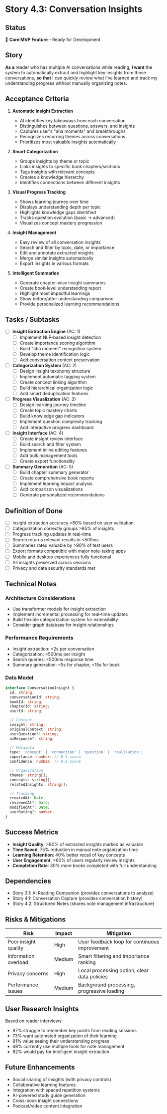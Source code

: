 # Story 4.3: Conversation Insights

## Status
🚀 **Core MVP Feature** - Ready for Development

## Story

**As a** reader who has multiple AI conversations while reading,
**I want** the system to automatically extract and highlight key insights from these conversations,
**so that** I can quickly review what I've learned and track my understanding progress without manually organizing notes.

## Acceptance Criteria

1. **Automatic Insight Extraction**
   - AI identifies key takeaways from each conversation
   - Distinguishes between questions, answers, and insights
   - Captures user's "aha moments" and breakthroughs
   - Recognizes recurring themes across conversations
   - Prioritizes most valuable insights automatically

2. **Smart Categorization**
   - Groups insights by theme or topic
   - Links insights to specific book chapters/sections
   - Tags insights with relevant concepts
   - Creates a knowledge hierarchy
   - Identifies connections between different insights

3. **Visual Progress Tracking**
   - Shows learning journey over time
   - Displays understanding depth per topic
   - Highlights knowledge gaps identified
   - Tracks question evolution (basic → advanced)
   - Visualizes concept mastery progression

4. **Insight Management**
   - Easy review of all conversation insights
   - Search and filter by topic, date, or importance
   - Edit and annotate extracted insights
   - Merge similar insights automatically
   - Export insights in various formats

5. **Intelligent Summaries**
   - Generate chapter-wise insight summaries
   - Create book-level understanding report
   - Highlight most impactful learnings
   - Show before/after understanding comparison
   - Provide personalized learning recommendations

## Tasks / Subtasks

- [ ] **Insight Extraction Engine** (AC: 1)
  - [ ] Implement NLP-based insight detection
  - [ ] Create importance scoring algorithm
  - [ ] Build "aha moment" recognition system
  - [ ] Develop theme identification logic
  - [ ] Add conversation context preservation

- [ ] **Categorization System** (AC: 2)
  - [ ] Design insight taxonomy structure
  - [ ] Implement automatic tagging system
  - [ ] Create concept linking algorithm
  - [ ] Build hierarchical organization logic
  - [ ] Add smart deduplication features

- [ ] **Progress Visualization** (AC: 3)
  - [ ] Design learning journey timeline
  - [ ] Create topic mastery charts
  - [ ] Build knowledge gap indicators
  - [ ] Implement question complexity tracking
  - [ ] Add interactive progress dashboard

- [ ] **Insight Interface** (AC: 4)
  - [ ] Create insight review interface
  - [ ] Build search and filter system
  - [ ] Implement inline editing features
  - [ ] Add bulk management tools
  - [ ] Create export functionality

- [ ] **Summary Generation** (AC: 5)
  - [ ] Build chapter summary generator
  - [ ] Create comprehensive book reports
  - [ ] Implement learning impact analysis
  - [ ] Add comparison visualizations
  - [ ] Generate personalized recommendations

## Definition of Done

- [ ] Insight extraction accuracy >80% based on user validation
- [ ] Categorization correctly groups >85% of insights
- [ ] Progress tracking updates in real-time
- [ ] Search returns relevant results in <500ms
- [ ] Summaries rated valuable by >90% of test users
- [ ] Export formats compatible with major note-taking apps
- [ ] Mobile and desktop experiences fully functional
- [ ] All insights preserved across sessions
- [ ] Privacy and data security standards met

## Technical Notes

### Architecture Considerations
- Use transformer models for insight extraction
- Implement incremental processing for real-time updates
- Build flexible categorization system for extensibility
- Consider graph database for insight relationships

### Performance Requirements
- Insight extraction: <2s per conversation
- Categorization: <500ms per insight
- Search queries: <500ms response time
- Summary generation: <5s for chapter, <15s for book

### Data Model
```typescript
interface ConversationInsight {
  id: string;
  conversationId: string;
  bookId: string;
  chapterId: string;
  userId: string;

  // Content
  insight: string;
  originalContext: string;
  userQuestion?: string;
  aiResponse?: string;

  // Metadata
  type: 'concept' | 'connection' | 'question' | 'realization';
  importance: number; // 0-1 score
  confidence: number; // 0-1 score

  // Organization
  themes: string[];
  concepts: string[];
  relatedInsights: string[];

  // Tracking
  createdAt: Date;
  reviewedAt?: Date;
  modifiedAt?: Date;
  userRating?: number;
}
```

## Success Metrics

- **Insight Quality**: >80% of extracted insights marked as valuable
- **Time Saved**: 75% reduction in manual note organization time
- **Learning Retention**: 40% better recall of key concepts
- **User Engagement**: >60% of users regularly review insights
- **Completion Rate**: 30% more books completed with full understanding

## Dependencies

- Story 3.1: AI Reading Companion (provides conversations to analyze)
- Story 4.1: Conversation Capture (provides conversation history)
- Story 4.2: Structured Notes (shares note management infrastructure)

## Risks & Mitigations

| Risk | Impact | Mitigation |
|------|--------|------------|
| Poor insight quality | High | User feedback loop for continuous improvement |
| Information overload | Medium | Smart filtering and importance ranking |
| Privacy concerns | High | Local processing option, clear data policies |
| Performance issues | Medium | Background processing, progressive loading |

## User Research Insights

Based on reader interviews:
- 87% struggle to remember key points from reading sessions
- 73% want automated organization of their learning
- 91% value seeing their understanding progress
- 68% currently use multiple tools for note management
- 82% would pay for intelligent insight extraction

## Future Enhancements

- Social sharing of insights (with privacy controls)
- Collaborative learning features
- Integration with spaced repetition systems
- AI-powered study guide generation
- Cross-book insight connections
- Podcast/video content integration